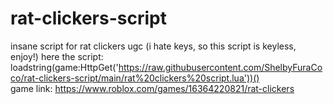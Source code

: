 # rat-clickers-script
insane script for rat clickers ugc (i hate keys, so this script is keyless, enjoy!)
here the script: loadstring(game:HttpGet('https://raw.githubusercontent.com/ShelbyFuraCoco/rat-clickers-script/main/rat%20clickers%20script.lua'))()  
game link: https://www.roblox.com/games/16364220821/rat-clickers
